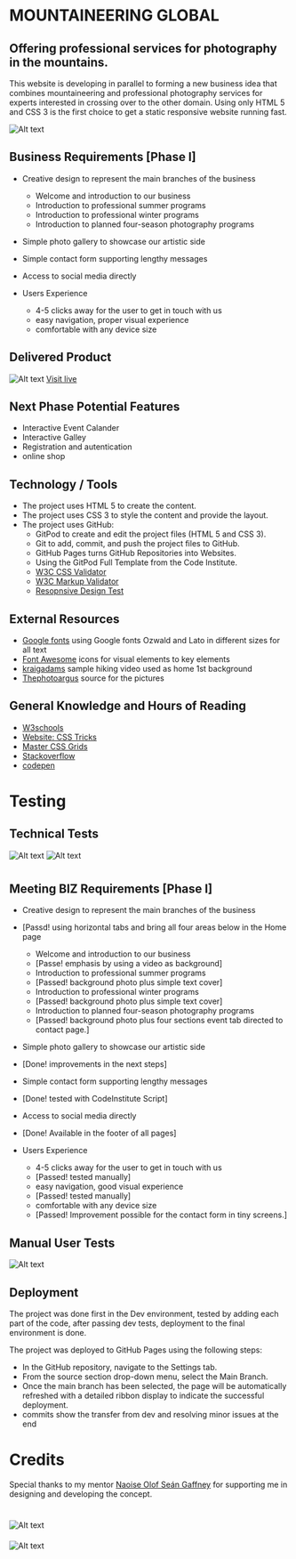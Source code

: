 # MOUNTAINEERING GLOBAL

## Offering professional services for photography in the mountains.

This website is developing in parallel to forming a new business idea that combines mountaineering and 
professional photography services for experts interested in crossing over to the other domain. 
Using only HTML 5 and CSS 3 is the first choice to get a static responsive website running fast. 

![Alt text](assets/images/docs/Idea.jpg) 


## Business Requirements [Phase I]
* Creative design to represent the main branches of the business
    * Welcome and introduction to our business
    * Introduction to professional summer programs
    * Introduction to professional winter programs
    * Introduction to planned four-season photography programs
* Simple photo gallery to showcase our artistic side 
* Simple contact form supporting lengthy messages
* Access to social media directly

* Users Experience
	* 4-5 clicks away for the user to get in touch with us
	* easy navigation, proper visual experience
	* comfortable with any device size

## Delivered Product

![Alt text](assets/images/docs/devices.jpg)
[Visit live](https://nb1355.github.io/pp1)


## Next Phase Potential Features
* Interactive Event Calander
* Interactive Galley
* Registration and autentication
* online shop


## Technology / Tools

* The project uses HTML 5 to create the content.
* The project uses CSS 3 to style the content and provide the layout.
* The project uses GitHub:
	* GitPod to create and edit the project files (HTML 5 and CSS 3).
	* Git to add, commit, and push the project files to GitHub.
	* GitHub Pages turns GitHub Repositories into Websites.
	* Using the GitPod Full Template from the Code Institute.
    * [W3C CSS Validator](https://jigsaw.w3.org/css-validator/)
    * [W3C Markup Validator](https://validator.w3.org/)
	* [Resopnsive Design Test](https://ui.dev/amiresponsive)


## External Resources
* [Google fonts]('https://fonts.googleapis.com/css?family=Montserrat:300') using Google fonts Ozwald and Lato in different sizes for all text 
* [Font Awesome](https://fontawesome.com/) icons for visual elements to key elements
* [kraigadams]("https://www.youtube.com/embed/WKcnvPDgifA?autoplay=1&mute=1") sample hiking video used as home 1st background
* [Thephotoargus](https://www.thephotoargus.com/most-famous-mountains-in-the-world-to-photograph/) source for the pictures 


## General Knowledge and Hours of Reading
* [W3schools](https://www.w3schools.com/)
* [Website: CSS Tricks](https://css-tricks.com/)
* [Master CSS Grids](https://mozilladevelopers.github.io/playground/css-grid/)
* [Stackoverflow](https://stackoverflow.com/)
* [codepen](https://codepen.io/mperetto/pen/QYQEGK)


# Testing
## Technical Tests
![Alt text](assets/images/docs/cssTest.jpg)
![Alt text](assets/images/docs/htmlTest.jpg)
#
## Meeting BIZ Requirements [Phase I]
* Creative design to represent the main branches of the business 
* [Passd! using horizontal tabs and bring all four areas below in the Home page
    * Welcome and introduction to our business 
	* [Passe! emphasis by using a video as background]
    * Introduction to professional summer programs 
	* [Passed! background photo plus simple text cover]
    * Introduction to professional winter programs 
	* [Passed! background photo plus simple text cover]
    * Introduction to planned four-season photography programs 
	* [Passed! background photo plus four sections event tab directed to contact page.]
* Simple photo gallery to showcase our artistic side 
* [Done! improvements in the next steps]
* Simple contact form supporting lengthy messages 
* [Done! tested with CodeInstitute Script]
* Access to social media directly 
* [Done! Available in the footer of all pages]

* Users Experience
    * 4-5 clicks away for the user to get in touch with us 
	* [Passed! tested manually]
    * easy navigation, good visual experience 
	* [Passed! tested manually]
    * comfortable with any device size 
	* [Passed! Improvement possible for the contact form in tiny screens.]
## Manual User Tests
![Alt text](assets/images/docs/mTests.jpg)

## Deployment
The project was done first in the Dev environment, tested by adding each part of the code,
after passing dev tests, deployment to the final environment is done.

The project was deployed to GitHub Pages using the following steps:

* In the GitHub repository, navigate to the Settings tab.
* From the source section drop-down menu, select the Main Branch.
* Once the main branch has been selected, the page will be automatically refreshed with a detailed ribbon display to indicate the successful deployment.
* commits show the transfer from dev and resolving minor issues at the end

#
# Credits
Special thanks to my mentor [Naoise Olof Seán Gaffney](https://github.com/NaoiseGaffney) for supporting me in designing and developing the concept.
#
![Alt text](assets/images/docs/GaffCo%20-%20Background.png)
####
![Alt text](assets/images/docs/CodeInstituteLogo.png)
